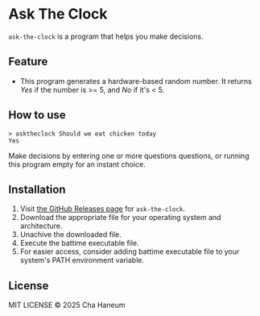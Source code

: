 # Ask The Clock
`ask-the-clock` is a program that helps you make decisions.

## Feature
- This program generates a hardware-based random number. It returns *Yes* if the number is >= 5, and *No* if it's < 5.

## How to use
```shell
> asktheclock Should we eat chicken today
Yes
```
Make decisions by entering one or more questions questions, or running this program empty for an instant choice.


## Installation
1. Visit [the GitHub Releases page](https://github.com/chebread/ask-the-clock/releases) for `ask-the-clock`.
2. Download the appropriate file for your operating system and architecture.
3. Unachive the downloaded file.
4. Execute the battime executable file.
5. For easier access, consider adding battime executable file to your system's PATH environment variable.

## License
MIT LICENSE &copy; 2025 Cha Haneum
